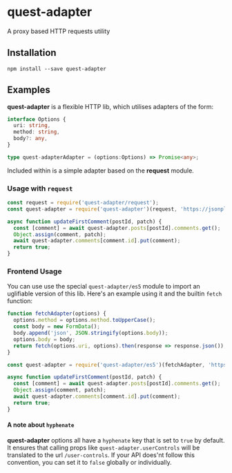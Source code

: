 # quest-adapter
A proxy based HTTP requests utility

## Installation
`npm install --save quest-adapter`

## Examples
**quest-adapter** is a flexible HTTP lib, which utilises adapters of the form:
```ts
interface Options {
  uri: string,
  method: string,
  body?: any,
}

type quest-adapterAdapter = (options:Options) => Promise<any>;
```

Included within is a simple adapter based on the **request** module.

### Usage with `request`
```js
const request = require('quest-adapter/request');
const quest-adapter = require('quest-adapter')(request, 'https://jsonplaceholder.typicode.com', { json: true });

async function updateFirstComment(postId, patch) {
  const [comment] = await quest-adapter.posts[postId].comments.get();
  Object.assign(comment, patch);
  await quest-adapter.comments[comment.id].put(comment);
  return true;
}
```

### Frontend Usage
You can use use the special `quest-adapter/es5` module to import an uglifiable version of this lib. Here's an example using it and the builtin `fetch` function:

```js
function fetchAdapter(options) {
  options.method = options.method.toUpperCase();
  const body = new FormData();
  body.append('json', JSON.stringify(options.body));
  options.body = body;
  return fetch(options.uri, options).then(response => response.json());
}

const quest-adapter = require('quest-adapter/es5')(fetchAdapter, 'https://jsonplaceholder.typicode.com');

async function updateFirstComment(postId, patch) {
  const [comment] = await quest-adapter.posts[postId].comments.get();
  Object.assign(comment, patch);
  await quest-adapter.comments[comment.id].put(comment);
  return true;
}
```

#### A note about `hyphenate`
**quest-adapter** options all have a `hyphenate` key that is set to `true` by default. It ensures that calling props like `quest-adapter.userControls` will be translated to the url `/user-controls`. If your API does'nt follow this convention, you can set it to `false` globally or individually.